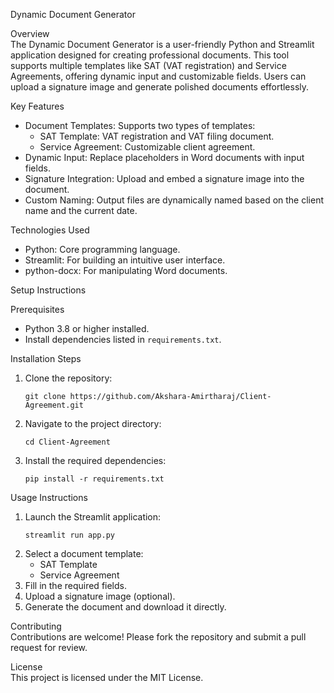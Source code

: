 

Dynamic Document Generator

Overview  
The Dynamic Document Generator is a user-friendly Python and Streamlit application designed for creating professional documents. This tool supports multiple templates like SAT (VAT registration) and Service Agreements, offering dynamic input and customizable fields. Users can upload a signature image and generate polished documents effortlessly.

Key Features  
- Document Templates: Supports two types of templates:  
  - SAT Template: VAT registration and VAT filing document.  
  - Service Agreement: Customizable client agreement.  
- Dynamic Input: Replace placeholders in Word documents with input fields.  
- Signature Integration: Upload and embed a signature image into the document.  
- Custom Naming: Output files are dynamically named based on the client name and the current date.  

Technologies Used  
- Python: Core programming language.  
- Streamlit: For building an intuitive user interface.  
- python-docx: For manipulating Word documents.  

Setup Instructions  

Prerequisites  
- Python 3.8 or higher installed.  
- Install dependencies listed in `requirements.txt`.  

Installation Steps  
1. Clone the repository:  
   ```
   git clone https://github.com/Akshara-Amirtharaj/Client-Agreement.git
   ```  
2. Navigate to the project directory:  
   ```
   cd Client-Agreement
   ```  
3. Install the required dependencies:  
   ```
   pip install -r requirements.txt
   ```  

Usage Instructions  
1. Launch the Streamlit application:  
   ```
   streamlit run app.py
   ```  
2. Select a document template:  
   - SAT Template  
   - Service Agreement  
3. Fill in the required fields.  
4. Upload a signature image (optional).  
5. Generate the document and download it directly.  

Contributing  
Contributions are welcome! Please fork the repository and submit a pull request for review.  

License  
This project is licensed under the MIT License.  

